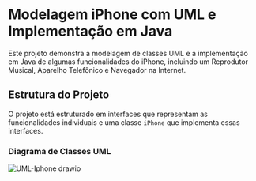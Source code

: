 # Modelagem iPhone com UML e Implementação em Java

Este projeto demonstra a modelagem de classes UML e a implementação em Java de algumas funcionalidades do iPhone, incluindo um Reprodutor Musical, Aparelho Telefônico e Navegador na Internet.

## Estrutura do Projeto

O projeto está estruturado em interfaces que representam as funcionalidades individuais e uma classe `iPhone` que implementa essas interfaces.

### Diagrama de Classes UML

![UML-Iphone drawio](https://github.com/FelipeM-F/Modelagem-iPhone-UML-Java/assets/93887208/52756e9a-34e1-4d5d-ace1-350157a2e31e)
